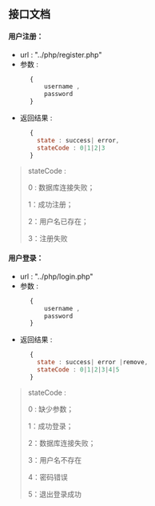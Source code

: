 ## 接口文档

#### 用户注册：
* url  : "../php/register.php"
* 参数 : 
```javascript
      {
          username ,
          password
      }
```
* 返回结果 : 
```javascript
      {
      	state : success| error,
      	stateCode : 0|1|2|3
      }
```
> stateCode : 
>
> 0 : 数据库连接失败；
>
> 1：成功注册；
>
> 2：用户名已存在；
>
> 3：注册失败


#### 用户登录：
* url  : "../php/login.php"
* 参数 : 
```javascript
      {
          username ,
          password
      }
```
* 返回结果 : 
```javascript
      {
      	state : success| error |remove,
      	stateCode : 0|1|2|3|4|5
      }
```
> stateCode : 
>
> 0 : 缺少参数；
>
> 1：成功登录；
>
> 2：数据库连接失败；
>
> 3：用户名不存在
>
> 4：密码错误
>
> 5：退出登录成功
